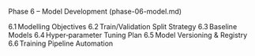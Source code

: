 Phase 6 – Model Development (phase-06-model.md)

6.1 Modelling Objectives
6.2 Train/Validation Split Strategy
6.3 Baseline Models
6.4 Hyper‑parameter Tuning Plan
6.5 Model Versioning & Registry
6.6 Training Pipeline Automation
